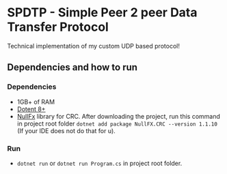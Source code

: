 # SPDTP - Simple Peer 2 peer Data Transfer Protocol
Technical implementation of my custom UDP based protocol!

## Dependencies and how to run
### Dependencies
* 1GB+ of RAM
* [Dotent 8+](https://dotnet.microsoft.com/en-us/download/dotnet/8.0)
* [NullFx](https://github.com/nullfx/NullFX.CRC) library for CRC. After downloading the project, run this command in project root folder `dotnet add package NullFX.CRC --version 1.1.10` (If your IDE does not do that for u).

### Run
* `dotnet run` or `dotnet run Program.cs` in project root folder.
